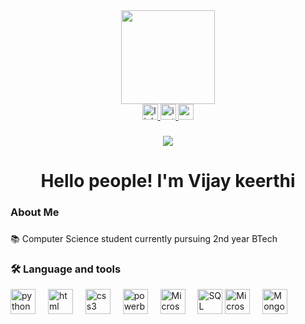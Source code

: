 <div align="center">
    <img height="150" src="https://www.google.com/url?sa=i&url=https%3A%2F%2Fgithub.com%2FPotential17%2FPotential17&psig=AOvVaw0p5Vc5utD_xC0HuSerSTgV&ust=1731341882018000&source=images&cd=vfe&opi=89978449&ved=0CBMQjRxqFwoTCLC186qV0okDFQAAAAAdAAAAABAE"  />
    
  </div>
  
  
  <div align="center">
    <a href="https://www.linkedin.com/in/vijay-keerthi-885134318/" target="_blank">
      <img src="https://img.shields.io/static/v1?message=LinkedIn&logo=linkedin&label=&color=0077B5&logoColor=white&labelColor=&style=for-the-badge" height="25" alt="linkedin logo"  />
    </a>
    <a href="https://www.instagram.com/_vijay.x05/?hl=en"_blank">
      <img src="https://img.shields.io/static/v1?message=Instagram&logo=instagram&label=&color=E4405F&logoColor=white&labelColor=&style=for-the-badge" height="25" alt="instagram logo"  />
    </a>
    <a href="mailto:vijaykeerthi2105@gmail.com" target="_blank">
      <img src="https://img.shields.io/static/v1?message=Gmail&logo=gmail&label=&color=D14836&logoColor=white&labelColor=&style=for-the-badge" height="25" alt="gmail logo"  />
    </a>
</div>

###

<div align="center">
  <img src="https://visitor-badge.laobi.icu/badge?page_id=Vineeshavilla.Vineeshavilla&"  />
</div>

###

<h1 align="center">Hello people! I'm Vijay keerthi</h1>

###

<h3 align="left">About Me</h3>

###
<p align="left"> 📚 Computer Science student currently pursuing 2nd year BTech  </p>



<h3 align="left">🛠 Language and tools</h3>
<div align="left">
    <img src="https://cdn.jsdelivr.net/gh/devicons/devicon/icons/python/python-original.svg" height="40" alt="python logo"  />
    <img width="12" />
    <img src="https://cdn.jsdelivr.net/gh/devicons/devicon/icons/html5/html5-original.svg" height="40" alt="html logo"  />
    <img width="12" />
    <img src="https://cdn.jsdelivr.net/gh/devicons/devicon/icons/css3/css3-original.svg" height="40" alt="css3 logo"  />
    <img width="12" />
    <img src="https://logohistory.net/wp-content/uploads/2023/05/Power-BI-Symbol.png" height="40" alt="powerbi logo"  />
    <img width="12" />
    <img src="https://download.logo.wine/logo/Microsoft_Excel/Microsoft_Excel-Logo.wine.png" height="40" alt="Microsoft_Excel logo"  />
    <img width="12" />
    <img src="https://upload.wikimedia.org/wikipedia/commons/8/87/Sql_data_base_with_logo.png" height="40" alt="SQL logo"  />
    <img src="https://upload.wikimedia.org/wikipedia/commons/thumb/f/fd/Microsoft_Office_Word_%282019%E2%80%93present%29.svg/1101px-Microsoft_Office_Word_%282019%E2%80%93present%29.svg.png" height="40" alt="Microsoft Word"  />
    <img width="12" />
    <img src="https://w7.pngwing.com/pngs/956/695/png-transparent-mongodb-original-wordmark-logo-icon-thumbnail.png" height="40" alt="MongoDB"  />
    <img width="12" />
    </div>

  


